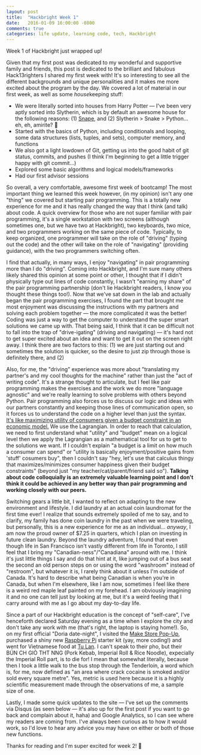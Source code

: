 ```yaml
---
layout: post
title:  "Hackbright Week 1"
date:   2016-01-09 16:00:00 -0800
comments: true
categories: life update, learning code, tech, Hackbright
---
```

Week 1 of Hackbright just wrapped up!

Given that my first post was dedicated to my wonderful and supportive family and friends, this post is dedicated to the brilliant and fabulous Hack13righters I shared my first week with! It's so interesting to see all the different backgrounds and unique personalities and it makes me more excited about the program by the day. We covered a lot of material in our first week, as well as some *house*keeping stuff:

- We were literally sorted into houses from Harry Potter — I've been very aptly sorted into Slytherin, which is by default an awesome house for the following reasons: (1) [Snape](https://www.youtube.com/watch?v=2p0tZ4Rpoeg), and (2) Slytherin > Snake > Python... eh, eh, amirite? &#128013;
- Started with the basics of Python, including conditionals and looping, some data structures (lists, tuples, and sets), computer memory, and functions 
- We also got a light lowdown of Git, getting us into the good habit of git status, commits, and pushes (I think I'm beginning to get a little trigger happy with git commit...)
- Explored some basic algorithms and logical models/frameworks
- Had our first advisor sessions

<!--Pair Programming-->
So overall, a very comfortable, awesome first week of bootcamp! The most important thing we learned this week however, (in my opinion) isn't any one "thing" we covered but starting pair programming. This is a totally new experience for me and it has really changed the way that I think (and talk) about code. A quick overview for those who are not super familiar with pair programming, it's a single workstation with two screens (although sometimes one, but we have two at Hackbright), two keyboards, two mice, and two programmers working on the same piece of code. Typically, to keep organized, one programmer will take on the role of "driving" (typing out the code) and the other will take on the role of "navigating" (providing guidance), with the two programmers switching often.

I find that actually, in many ways, I enjoy "navigating" in pair programming more than I do "driving". Coming into Hackbright, and I'm sure many others likely shared this opinion at some point or other, I thought that if I didn't physically type out lines of code constantly, I wasn't "earning my share" of the pair programming partnership (don't lie Hackbright readers, I know you thought these things too!). Now that we've sat down in the lab and actually began the pair programming exercises, I found the part that brought me most enjoyment was discussing the instructions with my partners and solving each problem together — the more complicated it was the better! Coding was just a way to get the computer to understand the super smart solutions we came up with. 
That being said, I think that it can be difficult not to fall into the trap of "drive-igating" (driving and navigating) — it's hard not to get super excited about an idea and want to get it out on the screen right away. I think there are two factors to this: (1) we are just starting out and sometimes the solution is quicker, so the desire to just zip through those is definitely there, and (2) 

Also, for me, the "driving" experience was more about "translating my partner's and my cool thoughts for the machine" rather than just the "act of writing code". It's a strange thought to articulate, but I feel like pair programming makes the exercises and the work we do more "language agnostic" and we're really learning to solve problems with others beyond Python. Pair programming also forces us to discuss our logic and ideas with our partners constantly and keeping those lines of communication open, so it forces us to understand the code on a higher level than just the syntax. [It's like maximizing utility of consumers given a budget constraint in an economic model.](https://en.wikipedia.org/wiki/Lagrange_multiplier#Economics) We use the Lagrangian. In order to reach that calculation, we need to first understand what "utility" and "budget" mean on a logical level then we apply the Lagrangian as a mathematical tool for us to get to the solutions we want. If I couldn't explain "a budget is a limit on how much a consumer can spend" or "utility is basically enjoyment/positive gains from 'stuff' cosumers buy", then I couldn't say "hey, let's use that calculus thingy that maximizes/minimizes consumer happiness given their budget constraints" (beyond just "my teacher/cat/parent/friend said so"). **Talking about code colloquially is an extremely valuable learning point and I don't think it could be achieved in any better way than pair programming and working closely with our peers.**

<!--Surviving in a New Environment + Canadiana-->
Switching gears a little bit, I wanted to reflect on adapting to the new environment and lifestyle. I did laundry at an actual coin laundromat for the first time ever! I realize that sounds extremely spoiled of me to say, and to clarify, my family has done coin laundry in the past when we were traveling, but personally, this is a new experience for me as an individual... *anyway*, I am now the proud owner of $7.25 in quarters, which I plan on investing in future clean laundry. Beyond the laundry adventure, I found that even though life in San Francisco isn't vastly different from life in Toronto, I still feel that I bring my "Canadian-ness"/"Canadiana" around with me. I think it's just little things I say and do that hint at it, like jumping out of a bus seat the second an old person steps on or using the word "washroom" instead of "restroom", but whatever it is, I rarely think about it unless I'm outside of Canada. It's hard to describe what being Canadian is when you're in Canada, but when I'm elsewhere, like I am now, sometimes I feel like there is a weird red maple leaf painted on my forehead. I am obviously imagining it and no one can tell just by looking at me, but it's a weird feeling that I carry around with me as I go about my day-to-day life. 

<!--Date Night-->
Since a part of our Hackbright education is the concept of "self-care", I've henceforth declared Saturday evening as a time when I explore the city and don't take any work with me (that's right, the laptop is staying home!). So, on my first official "Doria date-night", I visited the [Make Store Pop-Up](http://makerfaire.com/popupSF/), purchased a shiny new [Raspberry Pi](http://www.makershed.com/products/make-getting-started-with-raspberry-pi-deluxe-kit) starter kit (yay, more coding!) and went for Vietnamese food at [Tu Lan](http://www.yelp.com/biz/t%C3%BA-lan-san-francisco-4). I can't speak to their pho, but their BÚN CH GIÒ THT NNG (Pork Kebab, Imperial Roll & Rice Noodle), expecially the Imperial Roll part, is to die for! I mean that somewhat literally, because then I took a little walk to the bus stop through the Tenderloin, a word which is, for me, now defined as "an area where crack cocaine is smoked and/or sold every square metre". Yes, metric is used here because it is a highly scientific measurement made through the observations of me, a sample size of one.

<!--New Site Features-->
Lastly, I made some quick updates to the site — I've set up the comments via Disqus (as seen below — it's also up for the first post if you want to go back and complain about it, haha) and Google Analytics, so I can see where my readers are coming from. I've always been curious as to how it would work, so I'd love to hear any advice you may have on either or both of those new functions. 

Thanks for reading and I'm super excited for week 2! &#127881;
